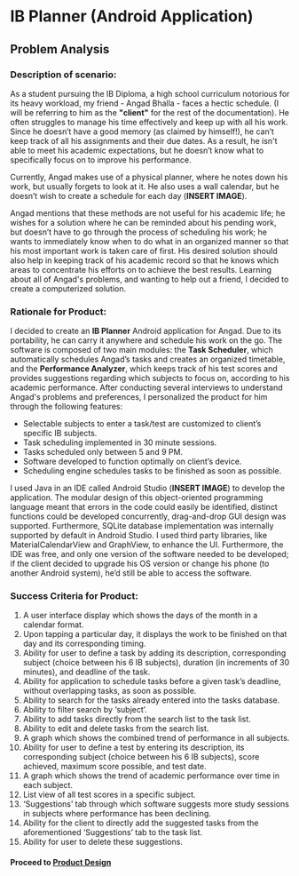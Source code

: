 # IB Planner (Android Application)

## Problem Analysis

### Description of scenario:

As a student pursuing the IB Diploma, a high school curriculum notorious for its heavy workload, my friend - Angad Bhalla - faces a hectic schedule. (I will be referring to him as the **"client"** for the rest of the documentation). He often struggles to manage his time effectively and keep up with all his work. Since he doesn’t have a good memory (as claimed by himself!), he can’t keep track of all his assignments and their due dates. As a result, he isn't able to meet his academic expectations, but he doesn’t know what to specifically focus on to improve his performance.

Currently, Angad makes use of a physical planner, where he notes down his work, but usually forgets to look at it. He also uses a wall calendar, but he doesn’t wish to create a schedule for each day (**INSERT IMAGE**).

Angad mentions that these methods are not useful for his academic life; he wishes for a solution where he can be reminded about his pending work, but doesn’t have to go through the process of scheduling his work; he wants to immediately know when to do what in an organized manner so that his most important work is taken care of first. His desired solution should also help in keeping track of his academic record so that he knows which areas to concentrate his efforts on to achieve the best results. Learning about all of Angad's problems, and wanting to help out a friend, I decided to create a computerized solution. 


### Rationale for Product:

I decided to create an **IB Planner** Android application for Angad. Due to its portability, he can carry it anywhere and schedule his work on the go. The software is composed of two main modules: the **Task Scheduler**, which automatically schedules Angad’s tasks and creates an organized timetable, and the **Performance Analyzer**, which keeps track of his test scores and provides suggestions regarding which subjects to focus on, according to his academic performance. After conducting several interviews to understand Angad's problems and preferences, I personalized the product for him through the following features:

* Selectable subjects to enter a task/test are customized to client’s specific IB subjects.
* Task scheduling implemented in 30 minute sessions.
* Tasks scheduled only between 5 and 9 PM.
* Software developed to function optimally on client’s device.
* Scheduling engine schedules tasks to be finished as soon as possible.

I used Java in an IDE called Android Studio (**INSERT IMAGE**) to develop the application. The modular design of this object-oriented programming language meant that errors in the code could easily be identified, distinct functions could be developed concurrently, drag-and-drop GUI design was supported. Furthermore, SQLite database implementation was internally supported by default in Android Studio. I used third party libraries, like MaterialCalendarView and GraphView, to enhance the UI. Furthermore, the IDE was free, and only one version of the software needed to be developed; if the client decided to upgrade his OS version or change his phone (to another Android system), he’d still be able to access the software.

### Success Criteria for Product:

1. A user interface display which shows the days of the month in a calendar format.
2. Upon tapping a particular day, it displays the work to be finished on that day and its
corresponding timing.
3. Ability for user to define a task by adding its description, corresponding subject (choice
between his 6 IB subjects), duration (in increments of 30 minutes), and deadline of the task.
4. Ability for application to schedule tasks before a given task’s deadline, without overlapping
tasks, as soon as possible.
5. Ability to search for the tasks already entered into the tasks database.
6. Ability to filter search by ‘subject’.
7. Ability to add tasks directly from the search list to the task list.
8. Ability to edit and delete tasks from the search list.
9. A graph which shows the combined trend of performance in all subjects.
10. Ability for user to define a test by entering its description, its corresponding subject (choice
between his 6 IB subjects), score achieved, maximum score possible, and test date.
11. A graph which shows the trend of academic performance over time in each subject.
12. List view of all test scores in a specific subject.
13. ‘Suggestions’ tab through which software suggests more study sessions in subjects where
performance has been declining.
14. Ability for the client to directly add the suggested tasks from the aforementioned
‘Suggestions’ tab to the task list.
15. Ability for user to delete these suggestions.

#### Proceed to [Product Design](/pages/Page_B0)


